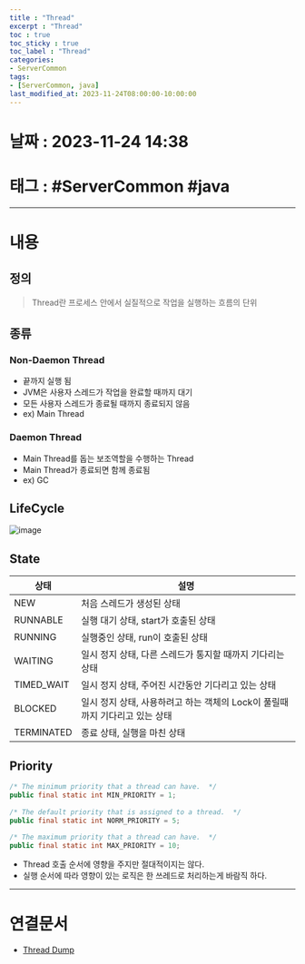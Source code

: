 ```yaml
---
title : "Thread"
excerpt : "Thread"
toc : true
toc_sticky : true
toc_label : "Thread"
categories:
- ServerCommon
tags:
- [ServerCommon, java]
last_modified_at: 2023-11-24T08:00:00-10:00:00
---
```


# 날짜 : 2023-11-24 14:38

# 태그 : #ServerCommon #java
---

# 내용

## 정의
> Thread란
>프로세스 안에서 실질적으로 작업을 실행하는 흐름의 단위

## 종류

### Non-Daemon Thread
- 끝까지 실행 됨
- JVM은 사용자 스레드가 작업을 완료할 때까지 대기
- 모든 사용자 스레드가 종료될 때까지 종료되지 않음
- ex) Main Thread

### Daemon Thread
- Main Thread를 돕는 보조역할을 수행하는 Thread
- Main Thread가 종료되면 함께 종료됨
- ex) GC

## LifeCycle
  
![image](../../assets/images/JavaThreadLifeCycle.png)

## State

| 상태       | 설명                                                                        |
| ---------- | --------------------------------------------------------------------------- |
| NEW        | 처음 스레드가 생성된 상태                                                   |
| RUNNABLE   | 실행 대기 상태, start가 호출된 상태                                         |
| RUNNING    | 실행중인 상태,        run이 호출된 상태                                     |
| WAITING    | 일시 정지 상태, 다른 스레드가 통지할 때까지 기다리는 상태                   |
| TIMED_WAIT | 일시 정지 상태, 주어진 시간동안 기다리고 있는 상태                          |
| BLOCKED    | 일시 정지 상태, 사용하려고 하는 객체의 Lock이 풀릴때까지 기다리고 있는 상태 |
| TERMINATED | 종료 상태, 실행을 마친 상태                                                 |

## Priority

```java
/* The minimum priority that a thread can have.  */ 
public final static int MIN_PRIORITY = 1;  
  
/* The default priority that is assigned to a thread.  */ 
public final static int NORM_PRIORITY = 5;  
  
/* The maximum priority that a thread can have.  */ 
public final static int MAX_PRIORITY = 10;
```

- Thread 호출 순서에 영향을 주지만 절대적이지는 않다.
- 실행 순서에 따라 영향이 있는 로직은 한 쓰레드로 처리하는게 바람직 하다.

---

# 연결문서
- [Thread Dump](../../servercommon/ServerCommon-Thread-Dump)